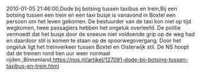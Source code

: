 2010-01-05 21:46:00,Dode bij botsing tussen taxibus en trein,Bij een botsing tussen een trein en een taxi busje is vanavond in Boxtel een persoon om het leven gekomen. De bestuurder van de taxi kon niet op tijd wegkomen, twee passagiers hebben het ongeluk overleefd. De politie vermoedt dat het busje door de sneeuw niet voldoende grip op de weg had en daardoor stil is komen te staan op de spoorwegovergang. Door het ongeluk ligt het treinverkeer tussen Boxtel en Oisterwijk stil. De NS hoopt dat de treinen rond tien uur weer normaal rijden.,Binnenland,https://nos.nl/artikel/127091-dode-bij-botsing-tussen-taxibus-en-trein.html